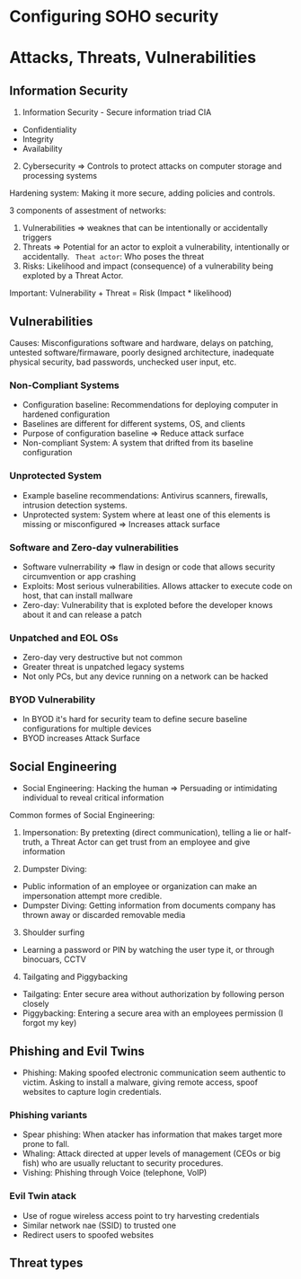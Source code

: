 # Configuring SOHO security

# Attacks, Threats, Vulnerabilities

## Information Security

1. Information Security - Secure information triad CIA
- Confidentiality
- Integrity
- Availability

2. Cybersecurity => Controls to protect attacks on computer storage and processing systems

Hardening system: Making it more secure, adding policies and controls.

3 components of assestment of networks:
1. Vulnerabilities => weaknes that can be intentionally or accidentally triggers
2. Threats => Potential for an actor to exploit a vulnerability, intentionally or accidentally.
   ` Theat actor`: Who poses the threat
3. Risks: Likelihood and impact (consequence) of a vulnerability being exploted by a Threat Actor.

Important:
Vulnerability + Threat = Risk (Impact * likelihood)

## Vulnerabilities
Causes: Misconfigurations software and hardware, delays on patching, untested software/firmaware, poorly designed architecture, inadequate physical security, bad passwords, unchecked user input, etc.

### Non-Compliant Systems
- Configuration baseline: Recommendations for deploying computer in hardened configuration
- Baselines are different for different systems, OS, and clients
- Purpose of configuration baseline => Reduce attack surface
- Non-compliant System: A system that drifted from its baseline configuration

### Unprotected System
- Example baseline recommendations: Antivirus scanners, firewalls, intrusion detection systems.
- Unprotected system: System where at least one of this elements is missing or misconfigured => Increases attack surface

### Software and Zero-day vulnerabilities
- Software vulnerrability => flaw in design or code that allows security circumvention or app crashing
- Exploits: Most serious vulnerabilities. Allows attacker to execute code on host, that can install mallware
- Zero-day: Vulnerability that is exploted before the developer knows about it and can release a patch

### Unpatched and EOL OSs
- Zero-day very destructive but not common
- Greater threat is unpatched legacy systems
- Not only PCs, but any device running on a network can be hacked

### BYOD Vulnerability
- In BYOD it's hard for security team to define secure baseline configurations for multiple devices
- BYOD increases Attack Surface

## Social Engineering

- Social Engineering: Hacking the human => Persuading or intimidating individual to reveal critical information

Common formes of Social Engineering:
1. Impersonation: By pretexting (direct communication), telling a lie or half-truth, a Threat Actor can get trust from an employee and give information

2. Dumpster Diving:
- Public information of an employee or organization can make an impersonation attempt more credible.
- Dumpster Diving: Getting information from documents company has thrown away or discarded removable media

3. Shoulder surfing
- Learning a password or PIN by watching the user type it, or through binocuars, CCTV

4. Tailgating and Piggybacking

- Tailgating: Enter secure area without authorization by following person closely
- Piggybacking: Entering a secure area with an employees permission (I forgot my key)

## Phishing and Evil Twins
- Phishing: Making spoofed electronic communication seem authentic to victim. Asking to install a malware, giving remote access, spoof websites to capture login credentials.

### Phishing variants
- Spear phishing: When atacker has information that makes target more prone to fall.
- Whaling: Attack directed at upper levels of management (CEOs or big fish) who are usually reluctant to security procedures.
- Vishing: Phishing through Voice (telephone, VoIP)

### Evil Twin atack
- Use of rogue wireless access point to try harvesting credentials
- Similar network nae (SSID) to trusted one
- Redirect users to spoofed websites

## Threat types


